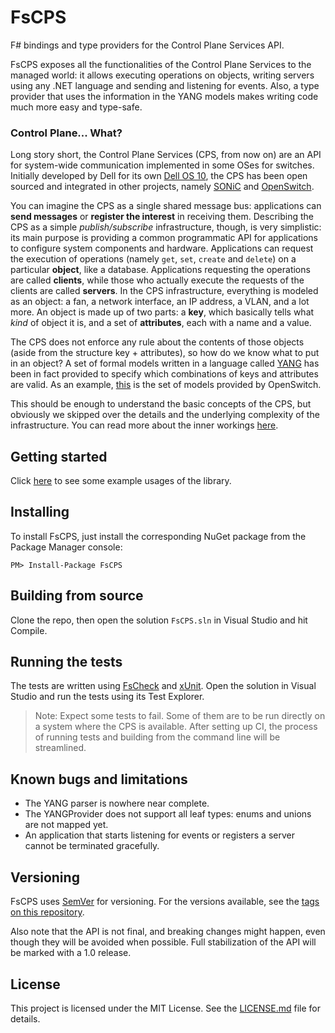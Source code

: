 # FsCPS

F# bindings and type providers for the Control Plane Services API.

FsCPS exposes all the functionalities of the Control Plane Services to the managed world:
it allows executing operations on objects, writing servers using any .NET language and
sending and listening for events. Also, a type provider that uses the information in the YANG models
makes writing code much more easy and type-safe.

### Control Plane... What?

Long story short, the Control Plane Services (CPS, from now on) are an API for system-wide communication
implemented in some OSes for switches. Initially developed by Dell for its own [Dell OS 10][1], the CPS
has been open sourced and integrated in other projects, namely [SONiC][2] and [OpenSwitch][3].

You can imagine the CPS as a single shared message bus: applications can **send messages**
or **register the interest** in receiving them. Describing the CPS as a simple *publish/subscribe*
infrastructure, though, is very simplistic: its main purpose is providing a common programmatic API
for applications to configure system components and hardware. Applications can request the execution
of operations (namely `get`, `set`, `create` and `delete`) on a particular **object**, like a
database. Applications requesting the operations are called **clients**, while those who actually
execute the requests of the clients are called **servers**.
In the CPS infrastructure, everything is modeled as an object: a fan, a network interface,
an IP address, a VLAN, and a lot more. An object is made up of two parts: a **key**,
which basically tells what *kind* of object it is, and a set of **attributes**, each with
a name and a value.

The CPS does not enforce any rule about the contents of those objects
(aside from the structure key + attributes), so how do we know what to put in an object?
A set of formal models written in a language called [YANG][4] has been in fact provided
to specify which combinations of keys and attributes are valid. As an example,
[this][5] is the set of models provided by OpenSwitch.

This should be enough to understand the basic concepts of the CPS, but obviously we skipped over the
details and the underlying complexity of the infrastructure. You can read more about the inner workings
[here][6].

[1]: http://www.dell.com/en-us/work/shop/povw/open-platform-software
[2]: http://azure.github.io/SONiC/
[3]: https://www.openswitch.net/
[4]: https://tools.ietf.org/html/rfc6020
[5]: https://github.com/open-switch/opx-base-model/tree/master/yang-models
[6]: https://github.com/open-switch/opx-docs/wiki/Application-programming



## Getting started

Click [here](doc/GettingStarted.md) to see some example usages of the library.



## Installing

To install FsCPS, just install the corresponding NuGet package from the Package Manager console:

```
PM> Install-Package FsCPS
```



## Building from source

Clone the repo, then open the solution `FsCPS.sln` in Visual Studio and hit Compile.



## Running the tests

The tests are written using [FsCheck][7] and [xUnit][8].
Open the solution in Visual Studio and run the tests using its Test Explorer.

> Note: Expect some tests to fail. Some of them are to be run directly on a system
> where the CPS is available. After setting up CI, the process of running tests
> and building from the command line will be streamlined.

[7]: https://fscheck.github.io/FsCheck/
[8]: https://xunit.github.io/



## Known bugs and limitations

- The YANG parser is nowhere near complete.
- The YANGProvider does not support all leaf types: enums and unions are not mapped yet.
- An application that starts listening for events or registers a server cannot be terminated gracefully.



## Versioning

FsCPS uses [SemVer](http://semver.org/) for versioning. For the versions available,
see the [tags on this repository](https://github.com/95ulisse/FsCPS/tags).

Also note that the API is not final, and breaking changes might happen, even though they will be avoided when possible.
Full stabilization of the API will be marked with a 1.0 release.



## License

This project is licensed under the MIT License. See the [LICENSE.md](LICENSE.md) file for details.